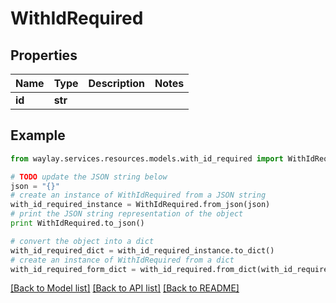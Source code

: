# WithIdRequired


## Properties

Name | Type | Description | Notes
------------ | ------------- | ------------- | -------------
**id** | **str** |  | 

## Example

```python
from waylay.services.resources.models.with_id_required import WithIdRequired

# TODO update the JSON string below
json = "{}"
# create an instance of WithIdRequired from a JSON string
with_id_required_instance = WithIdRequired.from_json(json)
# print the JSON string representation of the object
print WithIdRequired.to_json()

# convert the object into a dict
with_id_required_dict = with_id_required_instance.to_dict()
# create an instance of WithIdRequired from a dict
with_id_required_form_dict = with_id_required.from_dict(with_id_required_dict)
```
[[Back to Model list]](../README.md#documentation-for-models) [[Back to API list]](../README.md#documentation-for-api-endpoints) [[Back to README]](../README.md)


